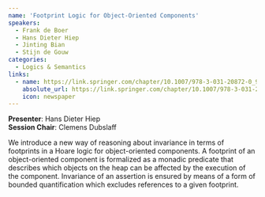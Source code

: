 ```yaml
---
name: 'Footprint Logic for Object-Oriented Components'
speakers:
  - Frank de Boer
  - Hans Dieter Hiep
  - Jinting Bian
  - Stijn de Gouw
categories:
  - Logics & Semantics
links:
  - name: https://link.springer.com/chapter/10.1007/978-3-031-20872-0_9
    absolute_url: https://link.springer.com/chapter/10.1007/978-3-031-20872-0_9
    icon: newspaper
---
```


**Presenter**: Hans Dieter Hiep  
**Session Chair**: Clemens Dubslaff

We introduce a new way of reasoning about invariance in terms of footprints in a Hoare logic for object-oriented components. 
A footprint of an object-oriented component is formalized as a monadic predicate that describes which objects on the heap can be affected by the execution of the component. 
Invariance of an assertion is ensured by means of a form of bounded quantification which excludes references to a given footprint.
